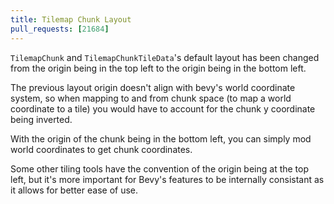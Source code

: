 ```yaml
---
title: Tilemap Chunk Layout
pull_requests: [21684]
---
```


`TilemapChunk` and `TilemapChunkTileData`'s default layout has been changed from the origin being in the top left to the origin being in the bottom left.

The previous layout origin doesn't align with bevy's world coordinate system, so when mapping to and from chunk space (to map a world coordinate to a tile) you would have to account for the chunk y coordinate being inverted.

With the origin of the chunk being in the bottom left, you can simply mod world coordinates to get chunk coordinates.

Some other tiling tools have the convention of the origin being at the top left, but it's more important for Bevy's features
to be internally consistant as it allows for better ease of use.